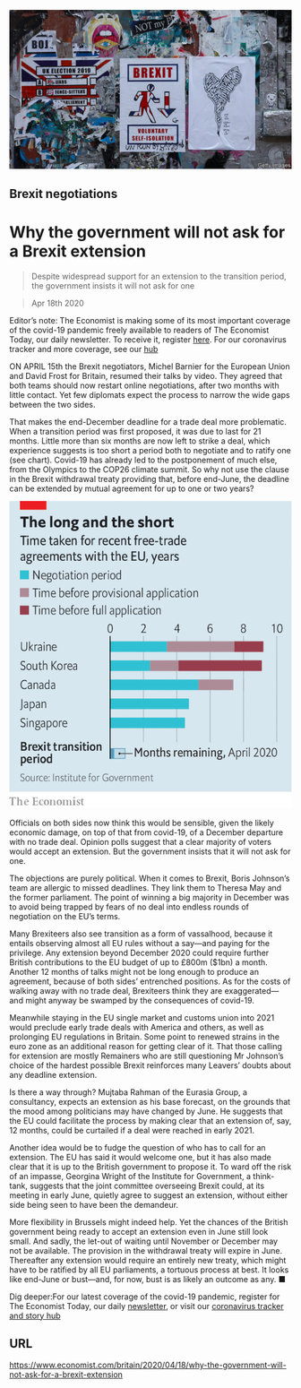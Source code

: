 ![](./images/20200418_BRP505.jpg)

## Brexit negotiations

# Why the government will not ask for a Brexit extension

> Despite widespread support for an extension to the transition period, the government insists it will not ask for one

> Apr 18th 2020

Editor’s note: The Economist is making some of its most important coverage of the covid-19 pandemic freely available to readers of The Economist Today, our daily newsletter. To receive it, register [here](https://www.economist.com//newslettersignup). For our coronavirus tracker and more coverage, see our [hub](https://www.economist.com//coronavirus)

ON APRIL 15th the Brexit negotiators, Michel Barnier for the European Union and David Frost for Britain, resumed their talks by video. They agreed that both teams should now restart online negotiations, after two months with little contact. Yet few diplomats expect the process to narrow the wide gaps between the two sides.

That makes the end-December deadline for a trade deal more problematic. When a transition period was first proposed, it was due to last for 21 months. Little more than six months are now left to strike a deal, which experience suggests is too short a period both to negotiate and to ratify one (see chart). Covid-19 has already led to the postponement of much else, from the Olympics to the COP26 climate summit. So why not use the clause in the Brexit withdrawal treaty providing that, before end-June, the deadline can be extended by mutual agreement for up to one or two years?

![](./images/20200418_BRC257.png)

Officials on both sides now think this would be sensible, given the likely economic damage, on top of that from covid-19, of a December departure with no trade deal. Opinion polls suggest that a clear majority of voters would accept an extension. But the government insists that it will not ask for one.

The objections are purely political. When it comes to Brexit, Boris Johnson’s team are allergic to missed deadlines. They link them to Theresa May and the former parliament. The point of winning a big majority in December was to avoid being trapped by fears of no deal into endless rounds of negotiation on the EU’s terms.

Many Brexiteers also see transition as a form of vassalhood, because it entails observing almost all EU rules without a say—and paying for the privilege. Any extension beyond December 2020 could require further British contributions to the EU budget of up to £800m ($1bn) a month. Another 12 months of talks might not be long enough to produce an agreement, because of both sides’ entrenched positions. As for the costs of walking away with no trade deal, Brexiteers think they are exaggerated—and might anyway be swamped by the consequences of covid-19.

Meanwhile staying in the EU single market and customs union into 2021 would preclude early trade deals with America and others, as well as prolonging EU regulations in Britain. Some point to renewed strains in the euro zone as an additional reason for getting clear of it. That those calling for extension are mostly Remainers who are still questioning Mr Johnson’s choice of the hardest possible Brexit reinforces many Leavers’ doubts about any deadline extension.

Is there a way through? Mujtaba Rahman of the Eurasia Group, a consultancy, expects an extension as his base forecast, on the grounds that the mood among politicians may have changed by June. He suggests that the EU could facilitate the process by making clear that an extension of, say, 12 months, could be curtailed if a deal were reached in early 2021.

Another idea would be to fudge the question of who has to call for an extension. The EU has said it would welcome one, but it has also made clear that it is up to the British government to propose it. To ward off the risk of an impasse, Georgina Wright of the Institute for Government, a think-tank, suggests that the joint committee overseeing Brexit could, at its meeting in early June, quietly agree to suggest an extension, without either side being seen to have been the demandeur.

More flexibility in Brussels might indeed help. Yet the chances of the British government being ready to accept an extension even in June still look small. And sadly, the let-out of waiting until November or December may not be available. The provision in the withdrawal treaty will expire in June. Thereafter any extension would require an entirely new treaty, which might have to be ratified by all EU parliaments, a tortuous process at best. It looks like end-June or bust—and, for now, bust is as likely an outcome as any. ■

Dig deeper:For our latest coverage of the covid-19 pandemic, register for The Economist Today, our daily [newsletter](https://www.economist.com//newslettersignup), or visit our [coronavirus tracker and story hub](https://www.economist.com//coronavirus)

## URL

https://www.economist.com/britain/2020/04/18/why-the-government-will-not-ask-for-a-brexit-extension
